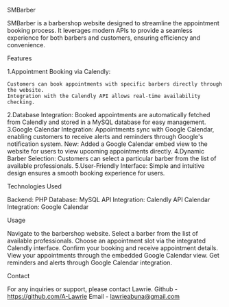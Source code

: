SMBarber

SMBarber is a barbershop website designed to streamline the appointment booking process. It leverages modern APIs to provide a seamless experience for both barbers and customers, ensuring efficiency and convenience.

Features

1.Appointment Booking via Calendly:

    Customers can book appointments with specific barbers directly through the website.
    Integration with the Calendly API allows real-time availability checking.
2.Database Integration:
    Booked appointments are automatically fetched from Calendly and stored in a MySQL database for easy management.
3.Google Calendar Integration:
    Appointments sync with Google Calendar, enabling customers to receive alerts and reminders through Google's notification system.
    New: Added a Google Calendar embed view to the website for users to view upcoming appointments directly.
4.Dynamic Barber Selection:
    Customers can select a particular barber from the list of available professionals.
5.User-Friendly Interface:
    Simple and intuitive design ensures a smooth booking experience for users.


Technologies Used

Backend: PHP
Database: MySQL
API Integration: Calendly API
Calendar Integration: Google Calendar


Usage

Navigate to the barbershop website.
Select a barber from the list of available professionals.
Choose an appointment slot via the integrated Calendly interface.
Confirm your booking and receive appointment details.
View your appointments through the embedded Google Calendar view.
Get reminders and alerts through Google Calendar integration.


Contact

For any inquiries or support, please contact Lawrie.
Github - https://github.com/A-Lawrie
Email - lawrieabuna@gmail.com
